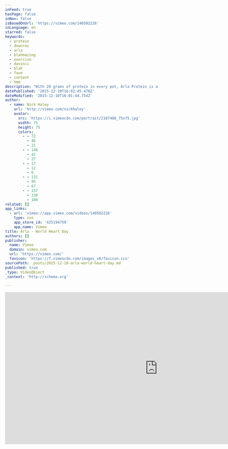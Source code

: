 ```yaml
---
inFeed: true
hasPage: false
inNav: false
isBasedOnUrl: 'https://vimeo.com/148502226'
inLanguage: en
starred: false
keywords:
  - protein
  - downrez
  - arla
  - blahmazing
  - exercise
  - davinci
  - blah
  - fave
  - content
  - hmm
description: "With 20 grams of protein in every pot, Arla Protein is a sure fire way to get a necessary hit after exercising. With the channel's content featuring exercise and promoting a healthy lifestyle, this reactive content was concepted and shot in a few hours, going out via Twitter for World Heart Day."
datePublished: '2015-12-10T16:02:45.478Z'
dateModified: '2015-12-10T16:01:44.754Z'
author:
  - name: Nick Haley
    url: 'http://vimeo.com/nickhaley'
    avatar:
      src: 'https://i.vimeocdn.com/portrait/2187486_75x75.jpg'
      width: 75
      height: 75
      colors:
        - - 72
          - 46
          - 21
        - - 146
          - 42
          - 27
        - - 17
          - 12
          - 6
        - - 131
          - 95
          - 67
        - - 157
          - 130
          - 100
related: []
app_links:
  - url: 'vimeo://app.vimeo.com/videos/148502226'
    type: ios
    app_store_id: '425194759'
    app_name: Vimeo
title: Arla - World Heart Day
authors: []
publisher:
  name: Vimeo
  domain: vimeo.com
  url: 'https://vimeo.com/'
  favicon: 'https://f.vimeocdn.com/images_v6/favicon.ico'
sourcePath: _posts/2015-12-10-arla-world-heart-day.md
published: true
_type: VideoObject
_context: 'http://schema.org'

---
```

<iframe src="https://cdn.embedly.com/widgets/media.html?src=https%3A%2F%2Fplayer.vimeo.com%2Fvideo%2F148502226&amp;url=https%3A%2F%2Fvimeo.com%2F148502226&amp;image=http%3A%2F%2Fi.vimeocdn.com%2Fvideo%2F547460148_1280.jpg&amp;key=b7d04c9b404c499eba89ee7072e1c4f7&amp;type=text%2Fhtml&amp;schema=vimeo" width="1000" height="500" scrolling="no" frameborder="0" allowfullscreen="allowfullscreen" style=""></iframe>